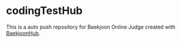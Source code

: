 # codingTestHub
This is a auto push repository for Baekjoon Online Judge created with [BaekjoonHub](https://github.com/BaekjoonHub/BaekjoonHub).
